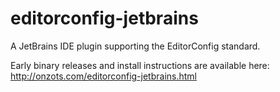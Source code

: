 editorconfig-jetbrains
======================

A JetBrains IDE plugin supporting the EditorConfig standard.


Early binary releases and install instructions are available here:
http://onzots.com/editorconfig-jetbrains.html
